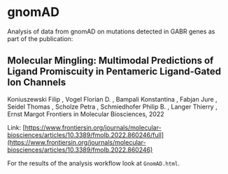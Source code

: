 # gnomAD

Analysis of data from gnomAD on mutations detected in GABR genes as part of the publication:

## Molecular Mingling: Multimodal Predictions of Ligand Promiscuity in Pentameric Ligand-Gated Ion Channels
Koniuszewski Filip , Vogel Florian D. , Bampali Konstantina , Fabjan Jure , Seidel Thomas , Scholze Petra , Schmiedhofer Philip B. , Langer Thierry , Ernst Margot
Frontiers in Molecular Biosciences, 2022

Link: [https://www.frontiersin.org/journals/molecular-biosciences/articles/10.3389/fmolb.2022.860246/full](https://www.frontiersin.org/journals/molecular-biosciences/articles/10.3389/fmolb.2022.860246)

For the results of the analysis workflow look at `GnomAD.html`.
